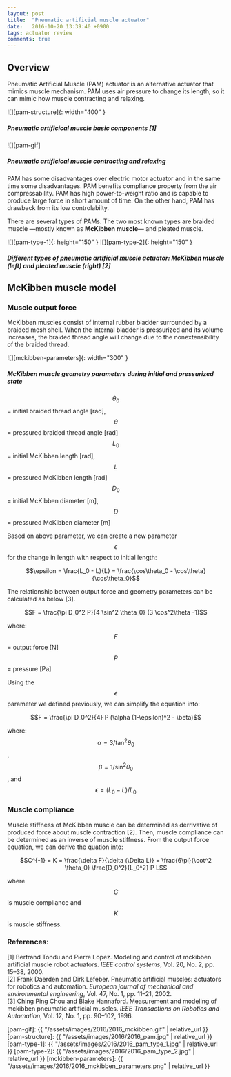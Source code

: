 ```yaml
---
layout: post
title:  "Pneumatic artificial muscle actuator"
date:   2016-10-20 13:39:40 +0900
tags: actuator review
comments: true
---
```


## Overview

Pneumatic Artificial Muscle (PAM) actuator is an alternative actuator that mimics muscle mechanism.
PAM uses air pressure to change its length, so it can mimic how muscle contracting and relaxing.

![][pam-structure]{: width="400" }
##### *Pneumatic artificical muscle basic components [1]*

![][pam-gif]
##### *Pneumatic artificical muscle contracting and relaxing*

PAM has some disadvantages over electric motor actuator and in the same time some disadvantages.
PAM benefits compliance property from the air compressability.
PAM has high power-to-weight ratio and is capable to produce large force in short amount of time.
On the other hand, PAM has drawback from its low controlabilty.

There are several types of PAMs.
The two most known types are braided muscle &mdash;mostly known as **McKibben muscle**&mdash; and pleated muscle.

![][pam-type-1]{: height="150" }
![][pam-type-2]{: height="150" }
##### *Diﬀerent types of pneumatic artificial muscle actuator: McKibben muscle (left) and pleated muscle (right) [2]*

## McKibben muscle model

### Muscle output force
McKibben  muscles consist of internal rubber bladder surrounded by a braided mesh shell.
When the internal bladder is pressurized and its volume increases, the braided thread angle will change
due to the nonextensibility of the braided thread.

![][mckibben-parameters]{: width="300" }
##### *McKibben muscle geometry parameters during initial and pressurized state*

$$\theta_0$$ = initial braided thread angle [rad],
$$\theta$$ = pressured braided thread angle [rad]<br/>
$$L_0$$ = initial McKibben length [rad],
$$L$$ = pressured McKibben length [rad]<br/>
$$D_0$$ = initial McKibben diameter [m],
$$D$$ = pressured McKibben diameter [m]<br/>

Based on above parameter, we can create a new parameter $$\epsilon$$ for the change in length with respect to initial length:

$$\epsilon = \frac{L_0 - L}{L} = \frac{\cos\theta_0 - \cos\theta}{\cos\theta_0}$$


The relationship between output force and geometry parameters can be calculated as below [3].

$$F = \frac{\pi D_0^2 P}{4 \sin^2 \theta_0} (3 \cos^2\theta -1)$$

where:<br/>
$$F$$ = output force [N]<br/>
$$P$$ = pressure [Pa]<br/>

Using the $$\epsilon$$ parameter we defined previously, we can simplify the equation into:

$$F = \frac{\pi D_0^2}{4} P (\alpha (1-\epsilon)^2 - \beta)$$

where:<br/>
$$\alpha = 3 / \tan^2\theta_0$$ ,
$$\beta = 1 / \sin^2\theta_0 $$ , and
$$\epsilon = {(L_0 - L)}/{L_0}$$

### Muscle compliance
Muscle stiffness of McKibben muscle can be determined as derrivative of produced force about muscle contraction [2].
Then, muscle compliance can be determined as an inverse of muscle stiffness.
From the output force equation, we can derive the quation into:

$$C^{-1} = K = \frac{\delta F}{\delta (\Delta L)} = \frac{6\pi}{\cot^2 \theta_0} \frac{D_0^2}{L_0^2} P L$$

where $$C$$ is muscle compliance and $$K$$ is muscle stiffness.

### References:

[1] Bertrand Tondu and Pierre Lopez. Modeling and control of mckibben artificial muscle robot actuators.
*IEEE control systems*, Vol. 20, No. 2, pp. 15–38, 2000.<br/>
[2] Frank Daerden and Dirk Lefeber. Pneumatic artificial muscles: actuators for robotics and automation.
*European journal of mechanical and environmental engineering*, Vol. 47, No. 1, pp. 11–21, 2002.<br/>
[3] Ching Ping Chou and Blake Hannaford. Measurement and modeling of mckibben pneumatic artificial muscles.
*IEEE Transactions on Robotics and Automation*, Vol. 12, No. 1, pp. 90–102, 1996.<br/>

[pam-gif]: {{ "/assets/images/2016/2016_mckibben.gif" | relative_url }}
[pam-structure]: {{ "/assets/images/2016/2016_pam.jpg" | relative_url }}
[pam-type-1]: {{ "/assets/images/2016/2016_pam_type_1.jpg" | relative_url }}
[pam-type-2]: {{ "/assets/images/2016/2016_pam_type_2.jpg" | relative_url }}
[mckibben-parameters]: {{ "/assets/images/2016/2016_mckibben_parameters.png" | relative_url }}